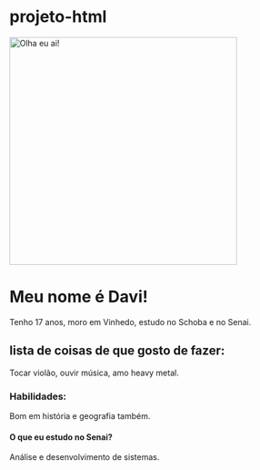 # projeto-html
<!DOCTYPE html>
<html lang="en">
<head>
    <meta charset="UTF-8">
    <meta name="viewport" content="width=device-width, initial-scale=1.0">
    <title>Meu portifolio</title>
    <link rel="stylesheet" href="div.css">
</head>
<body>
    <div></div>
    <img src="20250801_154919.jpg" alt="Olha eu ai!" width="400px" height="400px" class="nr">
    <h1>Meu nome é Davi!</h1>
    <p>Tenho 17 anos, moro em Vinhedo, estudo no Schoba e no Senai.</p>
    <h2>lista de coisas de que gosto de fazer:</h2>
    <p>Tocar violão, ouvir música, amo heavy metal.</p>
<h3>Habilidades:</h3>
<p>Bom em história e geografia também.</p>
<h4>O que eu estudo no Senai?</h4>
<p>Análise e desenvolvimento de sistemas.</p>
    
</body>
</html>


